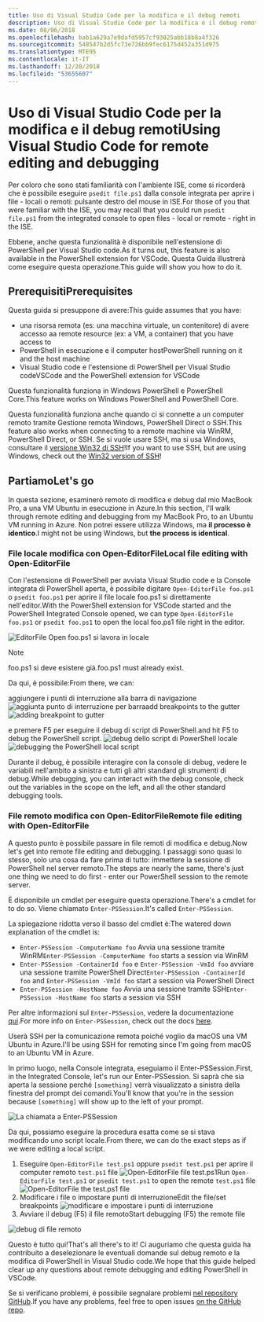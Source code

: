 ```yaml
---
title: Uso di Visual Studio Code per la modifica e il debug remoti
description: Uso di Visual Studio Code per la modifica e il debug remoti
ms.date: 08/06/2018
ms.openlocfilehash: bab1a629a7e9dafd5957cf93025abb18b8a4f326
ms.sourcegitcommit: 548547b2d5fc73e726bb9fec6175d452a351d975
ms.translationtype: MTE95
ms.contentlocale: it-IT
ms.lasthandoff: 12/20/2018
ms.locfileid: "53655607"
---
```

# <a name="using-visual-studio-code-for-remote-editing-and-debugging"></a><span data-ttu-id="9ac42-103">Uso di Visual Studio Code per la modifica e il debug remoti</span><span class="sxs-lookup"><span data-stu-id="9ac42-103">Using Visual Studio Code for remote editing and debugging</span></span>

<span data-ttu-id="9ac42-104">Per coloro che sono stati familiarità con l'ambiente ISE, come si ricorderà che è possibile eseguire `psedit file.ps1` dalla console integrata per aprire i file - locali o remoti: pulsante destro del mouse in ISE.</span><span class="sxs-lookup"><span data-stu-id="9ac42-104">For those of you that were familiar with the ISE, you may recall that you could run `psedit file.ps1` from the integrated console to open files - local or remote - right in the ISE.</span></span>

<span data-ttu-id="9ac42-105">Ebbene, anche questa funzionalità è disponibile nell'estensione di PowerShell per Visual Studio code.</span><span class="sxs-lookup"><span data-stu-id="9ac42-105">As it turns out, this feature is also available in the PowerShell extension for VSCode.</span></span> <span data-ttu-id="9ac42-106">Questa Guida illustrerà come eseguire questa operazione.</span><span class="sxs-lookup"><span data-stu-id="9ac42-106">This guide will show you how to do it.</span></span>

## <a name="prerequisites"></a><span data-ttu-id="9ac42-107">Prerequisiti</span><span class="sxs-lookup"><span data-stu-id="9ac42-107">Prerequisites</span></span>

<span data-ttu-id="9ac42-108">Questa guida si presuppone di avere:</span><span class="sxs-lookup"><span data-stu-id="9ac42-108">This guide assumes that you have:</span></span>

- <span data-ttu-id="9ac42-109">una risorsa remota (es: una macchina virtuale, un contenitore) di avere accesso a</span><span class="sxs-lookup"><span data-stu-id="9ac42-109">a remote resource (ex: a VM, a container) that you have access to</span></span>
- <span data-ttu-id="9ac42-110">PowerShell in esecuzione e il computer host</span><span class="sxs-lookup"><span data-stu-id="9ac42-110">PowerShell running on it and the host machine</span></span>
- <span data-ttu-id="9ac42-111">Visual Studio code e l'estensione di PowerShell per Visual Studio code</span><span class="sxs-lookup"><span data-stu-id="9ac42-111">VSCode and the PowerShell extension for VSCode</span></span>

<span data-ttu-id="9ac42-112">Questa funzionalità funziona in Windows PowerShell e PowerShell Core.</span><span class="sxs-lookup"><span data-stu-id="9ac42-112">This feature works on Windows PowerShell and PowerShell Core.</span></span>

<span data-ttu-id="9ac42-113">Questa funzionalità funziona anche quando ci si connette a un computer remoto tramite Gestione remota Windows, PowerShell Direct o SSH.</span><span class="sxs-lookup"><span data-stu-id="9ac42-113">This feature also works when connecting to a remote machine via WinRM, PowerShell Direct, or SSH.</span></span> <span data-ttu-id="9ac42-114">Se si vuole usare SSH, ma si usa Windows, consultare il [versione Win32 di SSH](https://github.com/PowerShell/Win32-OpenSSH)!</span><span class="sxs-lookup"><span data-stu-id="9ac42-114">If you want to use SSH, but are using Windows, check out the [Win32 version of SSH](https://github.com/PowerShell/Win32-OpenSSH)!</span></span>

## <a name="lets-go"></a><span data-ttu-id="9ac42-115">Partiamo</span><span class="sxs-lookup"><span data-stu-id="9ac42-115">Let's go</span></span>

<span data-ttu-id="9ac42-116">In questa sezione, esaminerò remoto di modifica e debug dal mio MacBook Pro, a una VM Ubuntu in esecuzione in Azure.</span><span class="sxs-lookup"><span data-stu-id="9ac42-116">In this section, I'll walk through remote editing and debugging from my MacBook Pro, to an Ubuntu VM running in Azure.</span></span> <span data-ttu-id="9ac42-117">Non potrei essere utilizza Windows, ma **il processo è identico**.</span><span class="sxs-lookup"><span data-stu-id="9ac42-117">I might not be using Windows, but **the process is identical**.</span></span>

### <a name="local-file-editing-with-open-editorfile"></a><span data-ttu-id="9ac42-118">File locale modifica con Open-EditorFile</span><span class="sxs-lookup"><span data-stu-id="9ac42-118">Local file editing with Open-EditorFile</span></span>

<span data-ttu-id="9ac42-119">Con l'estensione di PowerShell per avviata Visual Studio code e la Console integrata di PowerShell aperta, è possibile digitare `Open-EditorFile foo.ps1` o `psedit foo.ps1` per aprire il file locale foo.ps1 si direttamente nell'editor.</span><span class="sxs-lookup"><span data-stu-id="9ac42-119">With the PowerShell extension for VSCode started and the PowerShell Integrated Console opened, we can type `Open-EditorFile foo.ps1` or `psedit foo.ps1` to open the local foo.ps1 file right in the editor.</span></span>

![EditorFile Open foo.ps1 si lavora in locale](https://user-images.githubusercontent.com/2644648/34895897-7c2c46ac-f79c-11e7-9410-a252aff52f13.png)

>[!NOTE]
> <span data-ttu-id="9ac42-121">foo.ps1 si deve esistere già.</span><span class="sxs-lookup"><span data-stu-id="9ac42-121">foo.ps1 must already exist.</span></span>

<span data-ttu-id="9ac42-122">Da qui, è possibile:</span><span class="sxs-lookup"><span data-stu-id="9ac42-122">From there, we can:</span></span>

<span data-ttu-id="9ac42-123">aggiungere i punti di interruzione alla barra di navigazione ![aggiunta punto di interruzione per barra](https://user-images.githubusercontent.com/2644648/34895893-7bdc38e2-f79c-11e7-8026-8ad53f9a1bad.png)</span><span class="sxs-lookup"><span data-stu-id="9ac42-123">add breakpoints to the gutter ![adding breakpoint to gutter](https://user-images.githubusercontent.com/2644648/34895893-7bdc38e2-f79c-11e7-8026-8ad53f9a1bad.png)</span></span>

<span data-ttu-id="9ac42-124">e premere F5 per eseguire il debug di script di PowerShell.</span><span class="sxs-lookup"><span data-stu-id="9ac42-124">and hit F5 to debug the PowerShell script.</span></span>
<span data-ttu-id="9ac42-125">![debug dello script di PowerShell locale](https://user-images.githubusercontent.com/2644648/34895894-7bedb874-f79c-11e7-9180-7e0dc2d02af8.png)</span><span class="sxs-lookup"><span data-stu-id="9ac42-125">![debugging the PowerShell local script](https://user-images.githubusercontent.com/2644648/34895894-7bedb874-f79c-11e7-9180-7e0dc2d02af8.png)</span></span>

<span data-ttu-id="9ac42-126">Durante il debug, è possibile interagire con la console di debug, vedere le variabili nell'ambito a sinistra e tutti gli altri standard gli strumenti di debug.</span><span class="sxs-lookup"><span data-stu-id="9ac42-126">While debugging, you can interact with the debug console, check out the variables in the scope on the left, and all the other standard debugging tools.</span></span>

### <a name="remote-file-editing-with-open-editorfile"></a><span data-ttu-id="9ac42-127">File remoto modifica con Open-EditorFile</span><span class="sxs-lookup"><span data-stu-id="9ac42-127">Remote file editing with Open-EditorFile</span></span>

<span data-ttu-id="9ac42-128">A questo punto è possibile passare in file remoti di modifica e debug.</span><span class="sxs-lookup"><span data-stu-id="9ac42-128">Now let's get into remote file editing and debugging.</span></span> <span data-ttu-id="9ac42-129">I passaggi sono quasi lo stesso, solo una cosa da fare prima di tutto: immettere la sessione di PowerShell nel server remoto.</span><span class="sxs-lookup"><span data-stu-id="9ac42-129">The steps are nearly the same, there's just one thing we need to do first - enter our PowerShell session to the remote server.</span></span>

<span data-ttu-id="9ac42-130">È disponibile un cmdlet per eseguire questa operazione.</span><span class="sxs-lookup"><span data-stu-id="9ac42-130">There's a cmdlet for to do so.</span></span> <span data-ttu-id="9ac42-131">Viene chiamato `Enter-PSSession`.</span><span class="sxs-lookup"><span data-stu-id="9ac42-131">It's called `Enter-PSSession`.</span></span>

<span data-ttu-id="9ac42-132">La spiegazione ridotta verso il basso del cmdlet è:</span><span class="sxs-lookup"><span data-stu-id="9ac42-132">The watered down explanation of the cmdlet is:</span></span>

- <span data-ttu-id="9ac42-133">`Enter-PSSession -ComputerName foo` Avvia una sessione tramite WinRM</span><span class="sxs-lookup"><span data-stu-id="9ac42-133">`Enter-PSSession -ComputerName foo` starts a session via WinRM</span></span>
- <span data-ttu-id="9ac42-134">`Enter-PSSession -ContainerId foo` e `Enter-PSSession -VmId foo` avviare una sessione tramite PowerShell Direct</span><span class="sxs-lookup"><span data-stu-id="9ac42-134">`Enter-PSSession -ContainerId foo` and `Enter-PSSession -VmId foo` start a session via PowerShell Direct</span></span>
- <span data-ttu-id="9ac42-135">`Enter-PSSession -HostName foo` Avvia una sessione tramite SSH</span><span class="sxs-lookup"><span data-stu-id="9ac42-135">`Enter-PSSession -HostName foo` starts a session via SSH</span></span>

<span data-ttu-id="9ac42-136">Per altre informazioni sul `Enter-PSSession`, vedere la documentazione [qui](https://docs.microsoft.com/en-us/powershell/module/microsoft.powershell.core/enter-pssession?view=powershell-6).</span><span class="sxs-lookup"><span data-stu-id="9ac42-136">For more info on `Enter-PSSession`, check out the docs [here](https://docs.microsoft.com/en-us/powershell/module/microsoft.powershell.core/enter-pssession?view=powershell-6).</span></span>

<span data-ttu-id="9ac42-137">Userà SSH per la comunicazione remota poiché voglio da macOS una VM Ubuntu in Azure.</span><span class="sxs-lookup"><span data-stu-id="9ac42-137">I'll be using SSH for remoting since I'm going from macOS to an Ubuntu VM in Azure.</span></span>

<span data-ttu-id="9ac42-138">In primo luogo, nella Console integrata, eseguiamo il Enter-PSSession.</span><span class="sxs-lookup"><span data-stu-id="9ac42-138">First, in the Integrated Console, let's run our Enter-PSSession.</span></span> <span data-ttu-id="9ac42-139">Si saprà che sia aperta la sessione perché `[something]` verrà visualizzato a sinistra della finestra del prompt dei comandi.</span><span class="sxs-lookup"><span data-stu-id="9ac42-139">You'll know that you're in the session because `[something]` will show up to the left of your prompt.</span></span>

![La chiamata a Enter-PSSession](https://user-images.githubusercontent.com/2644648/34895896-7c18e0bc-f79c-11e7-9b36-6f4bd0e9b0db.png)

<span data-ttu-id="9ac42-141">Da qui, possiamo eseguire la procedura esatta come se si stava modificando uno script locale.</span><span class="sxs-lookup"><span data-stu-id="9ac42-141">From there, we can do the exact steps as if we were editing a local script.</span></span>

1. <span data-ttu-id="9ac42-142">Eseguire `Open-EditorFile test.ps1` oppure `psedit test.ps1` per aprire il computer remoto `test.ps1` file ![Open-EditorFile file test.ps1](https://user-images.githubusercontent.com/2644648/34895898-7c3e6a12-f79c-11e7-8bdf-549b591ecbcb.png)</span><span class="sxs-lookup"><span data-stu-id="9ac42-142">Run `Open-EditorFile test.ps1` or `psedit test.ps1` to open the remote `test.ps1` file ![Open-EditorFile the test.ps1 file](https://user-images.githubusercontent.com/2644648/34895898-7c3e6a12-f79c-11e7-8bdf-549b591ecbcb.png)</span></span>
2. <span data-ttu-id="9ac42-143">Modificare i file o impostare punti di interruzione</span><span class="sxs-lookup"><span data-stu-id="9ac42-143">Edit the file/set breakpoints</span></span> ![modificare e impostare i punti di interruzione](https://user-images.githubusercontent.com/2644648/34895892-7bb68246-f79c-11e7-8c0a-c2121773afbb.png)
3. <span data-ttu-id="9ac42-145">Avviare il debug (F5) il file remoto</span><span class="sxs-lookup"><span data-stu-id="9ac42-145">Start debugging (F5) the remote file</span></span>

![debug di file remoto](https://user-images.githubusercontent.com/2644648/34895895-7c040782-f79c-11e7-93ea-47724fa5c10d.png)

<span data-ttu-id="9ac42-147">Questo è tutto qui!</span><span class="sxs-lookup"><span data-stu-id="9ac42-147">That's all there's to it!</span></span> <span data-ttu-id="9ac42-148">Ci auguriamo che questa guida ha contribuito a deselezionare le eventuali domande sul debug remoto e la modifica di PowerShell in Visual Studio code.</span><span class="sxs-lookup"><span data-stu-id="9ac42-148">We hope that this guide helped clear up any questions about remote debugging and editing PowerShell in VSCode.</span></span>

<span data-ttu-id="9ac42-149">Se si verificano problemi, è possibile segnalare problemi [nel repository GitHub](http://github.com/powershell/vscode-powershell).</span><span class="sxs-lookup"><span data-stu-id="9ac42-149">If you have any problems, feel free to open issues [on the GitHub repo](http://github.com/powershell/vscode-powershell).</span></span>
